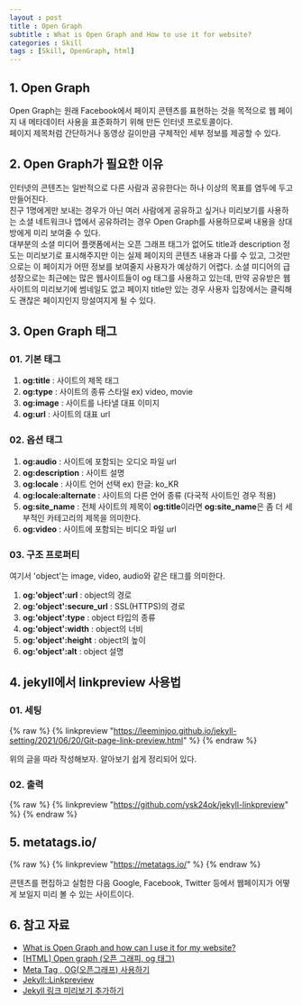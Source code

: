 ```yaml
---
layout : post
title : Open Graph
subtitle : What is Open Graph and How to use it for website?
categories : Skill
tags : [Skill, OpenGraph, html]
---
```


## 1. Open Graph
Open Graph는 원래 Facebook에서 페이지 콘텐츠를 표현하는 것을 목적으로 웹 페이지 내 메타데이터 사용을 표준화하기 위해 만든 인터넷 프로토콜이다.<br>페이지 제목처럼 간단하거나 동영상 길이만큼 구체적인 세부 정보를 제공할 수 있다.<br>

## 2. Open Graph가 필요한 이유
인터넷의 콘텐츠는 일반적으로 다른 사람과 공유한다는 하나 이상의 목표를 염두에 두고 만들어진다.<br>친구 1명에게만 보내는 경우가 아닌 여러 사람에게 공유하고 싶거나 미리보기를 사용하는 소셜 네트워크나 앱에서 공유하려는 경우 Open Graph를 사용하므로써 내용을 상대방에게 미리 보여줄 수 있다.<br>대부분의 소셜 미디어 플랫폼에서는 오픈 그래프 태그가 없어도 title과 description 정도는 미리보기로 표시해주지만 이는 실제 페이지의 콘텐츠 내용과 다를 수 있고, 그것만으로는 이 페이지가 어떤 정보를 보여줄지 사용자가 예상하기 어렵다. 소셜 미디어의 급성장으로는 최근에는 많은 웹사이트들이 og 태그를 사용하고 있는데, 만약 공유받은 웹사이트의 미리보기에 썸네일도 없고 페이지 title만 있는 경우 사용자 입장에서는 클릭해도 괜찮은 페이지인지 망설여지게 될 수 있다.<br>

## 3. Open Graph 태그

### 01. 기본 태그
1. <b>og:title</b> : 사이트의 제목 태그
2. <b>og:type</b> :  사이트의 종류 스타일 ex) video, movie
3. <b>og:image</b> : 사이트를 나타낼 대표 이미지
4. <b>og:url</b> : 사이트의 대표 url

### 02. 옵션 태그
1. <b>og:audio</b> : 사이트에 포함되는 오디오 파일 url
2. <b>og:description</b> : 사이트 설명
3. <b>og:locale</b> : 사이트 언어 선택 ex) 한글: ko_KR
4. <b>og:locale:alternate</b> : 사이트의 다른 언어 종류 (다국적 사이트인 경우 적용)
5. <b>og:site_name</b> : 전체 사이트의 제목이 <b>og:title</b>이라면 <b>og:site_name</b>은 좀 더 세부적인 카테고리의 제목을 의미한다.
6. <b>og:video</b> : 사이트에 포함되는 비디오 파일 url

### 03. 구조 프로퍼티
여기서 'object'는 image, video, audio와 같은 태그를 의미한다.<br/>
1. <b>og:'object':url</b> : object의 경로
2. <b>og:'object':secure_url</b> : SSL(HTTPS)의 경로
3. <b>og:'object':type</b> : object 타입의 종류
4. <b>og:'object':width</b> : object의 너비
5. <b>og:'object':height</b> : object의 높이
6. <b>og:'object':alt</b> : object 설명
   
## 4. jekyll에서 linkpreview 사용법

### 01. 세팅

{% raw %}
{% linkpreview "https://leeminjoo.github.io/jekyll-setting/2021/06/20/Git-page-link-preview.html" %}
{% endraw %}

위의 글을 따라 작성해보자. 알아보기 쉽게 정리되어 있다.

### 02. 출력

{% raw %}
{% linkpreview "https://github.com/ysk24ok/jekyll-linkpreview" %}
{% endraw %}
## 5. metatags.io/

{% raw %}
{% linkpreview "https://metatags.io/" %}
{% endraw %}

콘텐츠를 편집하고 실험한 다음 Google, Facebook, Twitter 등에서 웹페이지가 어떻게 보일지 미리 볼 수 있는 사이트이다.<br>

## 6. 참고 자료
- [What is Open Graph and how can I use it for my website?](https://www.freecodecamp.org/news/what-is-open-graph-and-how-can-i-use-it-for-my-website/)
- [[HTML] Open graph  (오픈 그래피, og 태그)](https://nowonbun.tistory.com/517)
- [Meta Tag , OG(오픈그래프) 사용하기](https://velog.io/@byeol4001/Meta-Tag-OG%EC%98%A4%ED%94%88%EA%B7%B8%EB%9E%98%ED%94%84-%EC%82%AC%EC%9A%A9%ED%95%98%EA%B8%B0)
- [Jekyll::Linkpreview](https://github.com/ysk24ok/jekyll-linkpreview)
- [Jekyll 링크 미리보기 추가하기](https://leeminjoo.github.io/jekyll-setting/2021/06/20/Git-page-link-preview.html)